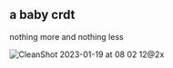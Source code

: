 ## a baby crdt
nothing more and nothing less

![CleanShot 2023-01-19 at 08 02 12@2x](https://user-images.githubusercontent.com/1177031/213553056-954334fb-bfb7-435b-931f-d6e17707e7ec.png)
